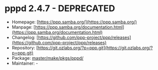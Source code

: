 # pppd 2.4.7 - DEPRECATED
  - Homepage: [https://ppp.samba.org/](https://ppp.samba.org/)
  - Manpage: [https://ppp.samba.org/documentation.html](https://ppp.samba.org/documentation.html)
  - Changelog: [https://github.com/ppp-project/ppp/releases](https://github.com/ppp-project/ppp/releases)
  - Repository: [https://git.ozlabs.org/?p=ppp.git](https://git.ozlabs.org/?p=ppp.git)
  - Package: [master/make/pkgs/pppd/](https://github.com/Freetz-NG/freetz-ng/tree/master/make/pkgs/pppd/)
  - Maintainer: -


